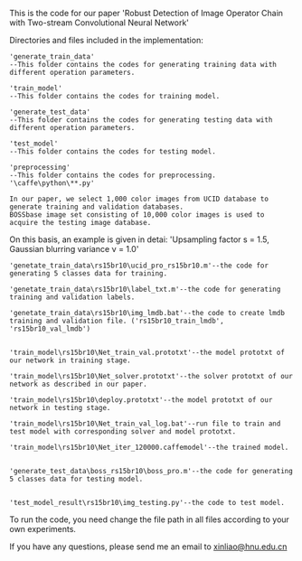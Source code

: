 This is the code for our paper 'Robust Detection of Image Operator Chain with Two-stream Convolutional Neural Network'

Directories and files included in the implementation:

	'generate_train_data'
	--This folder contains the codes for generating training data with different operation parameters.

	'train_model'
	--This folder contains the codes for training model.

	'generate_test_data'
	--This folder contains the codes for generating testing data with different operation parameters.

	'test_model'
	--This folder contains the codes for testing model.
	
	'preprocessing'
	--This folder contains the codes for preprocessing.  '\caffe\python\**.py'

	In our paper, we select 1,000 color images from UCID database to generate training and validation databases.
	BOSSbase image set consisting of 10,000 color images is used to acquire the testing image database.

On this basis, an example is given in detai:
'Upsampling factor s = 1.5, Gaussian blurring variance ν = 1.0'


	'genetate_train_data\rs15br10\ucid_pro_rs15br10.m'--the code for generating 5 classes data for training.

	'genetate_train_data\rs15br10\label_txt.m'--the code for generating training and validation labels.

	'genetate_train_data\rs15br10\img_lmdb.bat'--the code to create lmdb training and validation file. ('rs15br10_train_lmdb', 'rs15br10_val_lmdb')


	'train_model\rs15br10\Net_train_val.prototxt'--the model prototxt of our network in training stage.

	'train_model\rs15br10\Net_solver.prototxt'--the solver prototxt of our network as described in our paper.

	'train_model\rs15br10\deploy.prototxt'--the model prototxt of our network in testing stage.

	'train_model\rs15br10\Net_train_val_log.bat'--run file to train and test model with corresponding solver and model prototxt.

	'train_model\rs15br10\Net_iter_120000.caffemodel'--the trained model.


	'generate_test_data\boss_rs15br10\boss_pro.m'--the code for generating 5 classes data for testing model.


	'test_model_result\rs15br10\img_testing.py'--the code to test model.
	
To run the code, you need change the file path in all files according to your own experiments.

If you have any questions, please send me an email to xinliao@hnu.edu.cn
